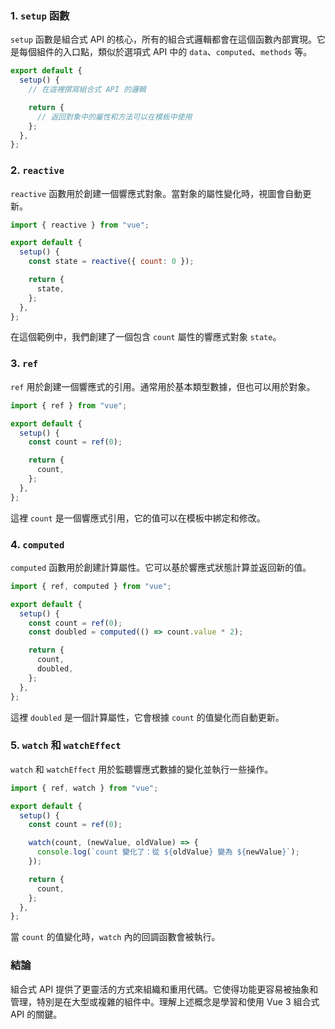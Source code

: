 ### 1. `setup` 函數

`setup` 函數是組合式 API 的核心，所有的組合式邏輯都會在這個函數內部實現。它是每個組件的入口點，類似於選項式 API 中的 `data`、`computed`、`methods` 等。

```javascript
export default {
  setup() {
    // 在這裡撰寫組合式 API 的邏輯

    return {
      // 返回對象中的屬性和方法可以在模板中使用
    };
  },
};
```

### 2. `reactive`

`reactive` 函數用於創建一個響應式對象。當對象的屬性變化時，視圖會自動更新。

```javascript
import { reactive } from "vue";

export default {
  setup() {
    const state = reactive({ count: 0 });

    return {
      state,
    };
  },
};
```

在這個範例中，我們創建了一個包含 `count` 屬性的響應式對象 `state`。

### 3. `ref`

`ref` 用於創建一個響應式的引用。通常用於基本類型數據，但也可以用於對象。

```javascript
import { ref } from "vue";

export default {
  setup() {
    const count = ref(0);

    return {
      count,
    };
  },
};
```

這裡 `count` 是一個響應式引用，它的值可以在模板中綁定和修改。

### 4. `computed`

`computed` 函數用於創建計算屬性。它可以基於響應式狀態計算並返回新的值。

```javascript
import { ref, computed } from "vue";

export default {
  setup() {
    const count = ref(0);
    const doubled = computed(() => count.value * 2);

    return {
      count,
      doubled,
    };
  },
};
```

這裡 `doubled` 是一個計算屬性，它會根據 `count` 的值變化而自動更新。

### 5. `watch` 和 `watchEffect`

`watch` 和 `watchEffect` 用於監聽響應式數據的變化並執行一些操作。

```javascript
import { ref, watch } from "vue";

export default {
  setup() {
    const count = ref(0);

    watch(count, (newValue, oldValue) => {
      console.log(`count 變化了：從 ${oldValue} 變為 ${newValue}`);
    });

    return {
      count,
    };
  },
};
```

當 `count` 的值變化時，`watch` 內的回調函數會被執行。

### 結論

組合式 API 提供了更靈活的方式來組織和重用代碼。它使得功能更容易被抽象和管理，特別是在大型或複雜的組件中。理解上述概念是學習和使用 Vue 3 組合式 API 的關鍵。
